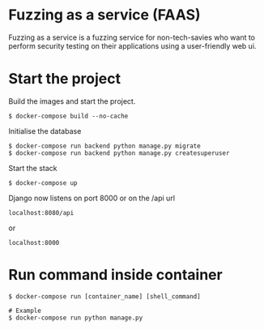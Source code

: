 # Fuzzing as a service (FAAS)

Fuzzing as a service is a fuzzing service for non-tech-savies who want to perform
security testing on their applications using a user-friendly web ui.


# Start the project

Build the images and start the project.

```
$ docker-compose build --no-cache
```

Initialise the database

```
$ docker-compose run backend python manage.py migrate
$ docker-compose run backend python manage.py createsuperuser
```

Start the stack

```
$ docker-compose up
```

Django now listens on port 8000 or on the /api url

```
localhost:8080/api
```
or
```
localhost:8000
```


# Run command inside container

```
$ docker-compose run [container_name] [shell_command]

# Example
$ docker-compose run python manage.py
```




